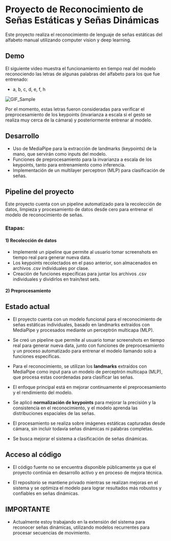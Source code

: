 # Proyecto de Reconocimiento de Señas Estáticas y Señas Dinámicas

Este proyecto realiza el reconocimiento de lenguaje de señas estáticas del alfabeto manual utilizando computer vision y deep learning.


## Demo

El siguiente video muestra el funcionamiento en tiempo real del modelo reconociendo las letras de algunas palabras del alfabeto para los que fue entrenado:
- a, b, c, d, e, f, h

![GIF_Sample](link)

Por el momento, estas letras fueron consideradas para verificar el preprocesamiento de los keypoints (invarianza a escala si el gesto se realiza muy cerca de la cámara) y posteriormente entrenar al modelo.  


## Desarrollo
- Uso de MediaPipe para la extracción de landmarks (keypoints) de la mano, que servirán como inputs del modelo.
- Funciones de preprocesamiento para la invarianza a escala de los keypoints, tanto para entrenamiento como inferencia.
- Implementación de un multilayer perceptron (MLP) para clasificación de señas.


## Pipeline del proyecto
Este proyecto cuenta con un pipeline automatizado para la recolección de datos, limpieza y procesamiento de datos desde cero para entrenar el modelo de reconocimiento de señas.

### Etapas:
#### 1) Recolección de datos
- Implementé un pipeline que permite al usuario tomar screenshots en tiempo real para generar nueva data.
- Los keypoints recolectados en el paso anterior, son almacenados en archivos .csv individuales por clase.
- Creación de funciones específicas para juntar los archivos .csv individuales y dividirlos en train/test sets.

#### 2) Preprocesamiento






## Estado actual

- El proyecto cuenta con un modelo funcional para el reconocimiento de señas estáticas individuales, basado en landmarks extraídos con MediaPipe y procesados mediante un perceptrón multicapa (MLP).

- Se creó un pipeline que permite al usuario tomar screenshots en tiempo real para generar nueva data, junto con funciones de preprocesamiento y un proceso automatizado para entrenar el modelo llamando solo a funciones específicas.

- Para el reconocimiento, se utilizan los **landmarks** extraídos con MediaPipe como input para un modelo de perceptrón multicapa (MLP), que procesa estas coordenadas para clasificar las señas.

- El enfoque principal está en mejorar continuamente el preprocesamiento y el rendimiento del modelo.

- Se aplicó **normalización de keypoints** para mejorar la precisión y la consistencia en el reconocimiento, y el modelo aprenda las distribuciones espaciales de las señas.

- El procesamiento se realiza sobre imágenes estáticas capturadas desde cámara, sin incluir todavía señas dinámicas ni palabras completas.

- Se busca mejorar el sistema a clasificación de señas dinámicas.
  
## Acceso al código

- El código fuente no se encuentra disponible públicamente ya que el proyecto continúa en desarrollo activo y en proceso de mejora técnica.

- El repositorio se mantiene privado mientras se realizan mejoras en el sistema y se optimiza el modelo para lograr resultados más robustos y confiables en señas dinámicas.

## IMPORTANTE

- Actualmente estoy trabajando en la extensión del sistema para reconocer señas dinámicas, utilizando modelos recurrentes para procesar secuencias de movimiento.

